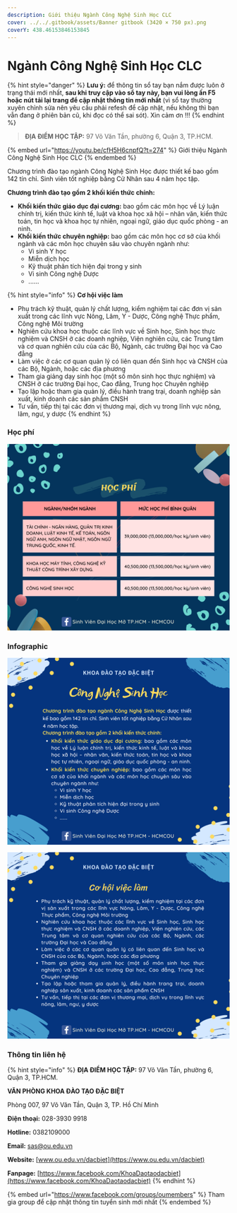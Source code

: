 ```yaml
---
description: Giới thiệu Ngành Công Nghệ Sinh Học CLC
cover: ../../.gitbook/assets/Banner gitbook (3420 × 750 px).png
coverY: 438.46153846153845
---
```


# Ngành Công Nghệ Sinh Học CLC

{% hint style="danger" %}
**Lưu ý:** để thông tin sổ tay bạn nắm được luôn ở trạng thái mới nhất, **sau khi truy cập vào sổ tay này, bạn vui lòng ấn F5 hoặc nút tải lại trang để cập nhật thông tin mới nhất** (vì sổ tay thường xuyên chỉnh sửa nên yêu cầu phải refesh để cập nhật, nếu không thì bạn vẫn đang ở phiên bản cũ, khi đọc có thể sai sót). Xin cảm ơn !!!
{% endhint %}

> **ĐỊA ĐIỂM HỌC TẬP:** 97 Võ Văn Tần, phường 6, Quận 3, TP.HCM.

{% embed url="https://youtu.be/cfH5H6cnpfQ?t=274" %}
Giới thiệu Ngành Công Nghệ Sinh Học CLC
{% endembed %}

Chương trình đào tạo ngành Công Nghệ Sinh Học được thiết kế bao gồm 142 tín chỉ. Sinh viên tốt nghiệp bằng Cử Nhân sau 4 năm học tập.

**Chương trình đào tạo gồm 2 khối kiến thức chính:**

* **Khối kiến thức giáo dục đại cương:** bao gồm các môn học về Lý luận chính trị, kiến thức kinh tế, luật và khoa học xã hội – nhân văn, kiến thức toán, tin học và khoa học tự nhiên, ngoại ngữ, giáo dục quốc phòng - an ninh.
* **Khối kiến thức chuyên nghiệp:** bao gồm các môn học cơ sở của khối ngành và các môn học chuyên sâu vào chuyên ngành như:
  * Vi sinh Y học
  * Miễn dịch học
  * Kỹ thuật phân tích hiện đại trong y sinh
  * Vi sinh Công nghệ Dược
  * ......

{% hint style="info" %}
**Cơ hội việc làm**

* Phụ trách kỹ thuật, quản lý chất lượng, kiểm nghiệm tại các đơn vị sản xuất trong các lĩnh vực Nông, Lâm, Y - Dược, Công nghệ Thực phẩm, Công nghệ Môi trường
* Nghiên cứu khoa học thuộc các lĩnh vực về Sinh học, Sinh học thực nghiệm và CNSH ở các doanh nghiệp, Viện nghiên cứu, các Trung tâm và cơ quan nghiên cứu của các Bộ, Ngành, các trường Đại học và Cao đẳng
* Làm việc ở các cơ quan quản lý có liên quan đến Sinh học và CNSH của các Bộ, Ngành, hoặc các địa phương
* Tham gia giảng dạy sinh học (một số môn sinh học thực nghiệm) và CNSH ở các trường Đại học, Cao đẳng, Trung học Chuyên nghiệp
* Tạo lập hoặc tham gia quản lý, điều hành trang trại, doanh nghiệp sản xuất, kinh doanh các sản phẩm CNSH
* Tư vấn, tiếp thị tại các đơn vị thương mại, dịch vụ trong lĩnh vực nông, lâm, ngư, y dược
{% endhint %}

### Học phí

![Học phí](<../../.gitbook/assets/48 - học phí.png>)

### Infographic

![1](<../../.gitbook/assets/27 - Công nghệ sinh học.png>)

![2](<../../.gitbook/assets/28 - Công nghệ sinh học.png>)

### Thông tin liên hệ

{% hint style="info" %}
**ĐỊA ĐIỂM HỌC TẬP:** 97 Võ Văn Tần, phường 6, Quận 3, TP.HCM.

**VĂN PHÒNG KHOA ĐÀO TẠO ĐẶC BIỆT**&#x20;

Phòng 007, 97 Võ Văn Tần, Quận 3, TP. Hồ Chí Minh

**Điện thoại:** 028-3930 9918

**Hotline:** 0382109000

**Email:** sas@ou.edu.vn

**Website:** [www.ou.edu.vn/dacbiet](https://www.ou.edu.vn/dacbiet)

**Fanpage:** [https://www.facebook.com/KhoaDaotaodacbiet](https://www.facebook.com/KhoaDaotaodacbiet)
{% endhint %}

{% embed url="https://www.facebook.com/groups/oumembers" %}
Tham gia group để cập nhật thông tin tuyển sinh mới nhất
{% endembed %}
